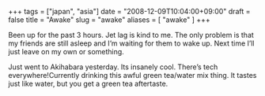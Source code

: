 +++
tags = ["japan", "asia"]
date = "2008-12-09T10:04:00+09:00"
draft = false
title = "Awake"
slug = "awake"
aliases = [
	"awake"
]
+++

Been up for the past 3 hours. Jet lag is kind to me. The only problem is that my friends are still asleep and I’m waiting for them to wake up. Next time I’ll just leave on my own or something.

Just went to Akihabara yesterday. Its insanely cool. There’s tech everywhere!Currently drinking this awful green tea/water mix thing. It tastes just like water, but you get a green tea aftertaste. 
